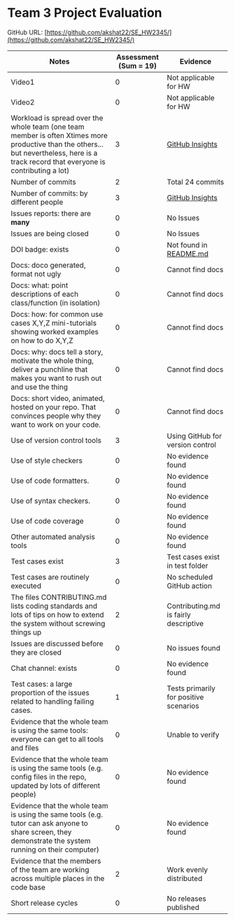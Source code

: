 # Team 3 Project Evaluation
GitHub URL: [https://github.com/akshat22/SE_HW2345/](https://github.com/akshat22/SE_HW2345/)

|Notes|Assessment (Sum = 19)|Evidence|
|-----|----------|--------|
|Video1|0|Not applicable for HW|
|Video2|0|Not applicable for HW|
|Workload is spread over the whole team (one team member is often Xtimes more productive than the others... but nevertheless, here is a track record that everyone is contributing a lot)|3|[GitHub Insights](https://github.com/akshat22/SE_HW2345/graphs/contributors)|
|Number of commits|2|Total 24 commits|
|Number of commits: by different people|3|[GitHub Insights](https://github.com/akshat22/SE_HW2345/graphs/contributors)|
|Issues reports: there are **many**|0|No Issues|
|Issues are being closed|0|No Issues|
|DOI badge: exists|0|Not found in [README.md](https://github.com/akshat22/SE_HW2345/blob/main/README.md)|
|Docs: doco generated, format not ugly |0|Cannot find docs|
|Docs: what: point descriptions of each class/function (in isolation) |0|Cannot find docs|
|Docs: how: for common use cases X,Y,Z mini-tutorials showing worked examples on how to do X,Y,Z|0|Cannot find docs|
|Docs: why: docs tell a story, motivate the whole thing, deliver a punchline that makes you want to rush out and use the thing|0|Cannot find docs|
|Docs: short video, animated, hosted on your repo. That convinces people why they want to work on your code.|0|Cannot find docs|
|Use of version control tools|3|Using GitHub for version control|
|Use of style checkers |0|No evidence found|
|Use of code formatters. |0|No evidence found|
|Use of syntax checkers. |0|No evidence found|
|Use of code coverage |0|No evidence found|
|Other automated analysis tools|0|No evidence found|
|Test cases exist|3|Test cases exist in test folder|
|Test cases are routinely executed|0|No scheduled GitHub action|
|The files CONTRIBUTING.md lists coding standards and lots of tips on how to extend the system without screwing things up|2|Contributing.md is fairly descriptive|
|Issues are discussed before they are closed|0|No issues found|
|Chat channel: exists|0|No evidence found|
|Test cases: a large proportion of the issues related to handling failing cases.|1|Tests primarily for positive scenarios|
|Evidence that the whole team is using the same tools: everyone can get to all tools and files|0|Unable to verify|
|Evidence that the whole team is using the same tools (e.g. config files in the repo, updated by lots of different people)|0|No evidence found|
|Evidence that the whole team is using the same tools (e.g. tutor can ask anyone to share screen, they demonstrate the system running on their computer)|0|No evidence found|
|Evidence that the members of the team are working across multiple places in the code base|2|Work evenly distributed|
|Short release cycles |0|No releases published|
